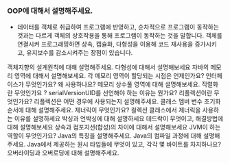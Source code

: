 ### OOP에 대해서 설명해주세요.
 - 데이터를 객체로 취급하여 프로그램에 반영하고, 순차적으로 프로그램이 동작하는 것과는 다르게 객체의 상호작용을 통해 프로그램이 동작하는 것을 말합니다.
  객체를 연결시켜 프로그래밍하면 상속, 캡슐화, 다형성을 이용해 코드 재사용을 증가시키고, 유지보수를 감소시켜주는 장점이 있습니다.

객체지향의 설계원칙에 대해 설명해주세요.
다형성에 대해서 설명해보세요
자바의 메모리 영역에 대해서 설명해보세요.
각 메모리 영역이 할당되는 시점은 언제인가요?
인터페이스가 무엇인가요? 왜 사용하나요?
메모리 상수풀 영역에 대해 설명해보세요.
직렬화란 무엇인가요 ?
serialVersionUID를 선언해야 하는 이유는 뭔가요?
리플렉션이란 무엇인가요?
리플렉션은 어떤 경우에 사용되는지 설명해주세요.
클래스 멤버 변수 초기화 순서에 대해 설명해주세요.
제너릭이 무엇인가요?
컬렉션 클래스에서 제너릭을 사용하는 이유를 설명하세요
박싱과 언박싱에 대해 설명하세요
데드락이 무엇이고, 해결방법에 대해 설명해보세요
상속과 컴포지션(합성)의 차이에 대해서 설명해보세요
JVM이 하는 역할이 무엇인가요?
Java의 특징을 설명해주세요.
Java의 컴파일 과정에 대해 설명해주세요.
Java에서 제공하는 원시 타입들에 무엇이 있고, 각각 몇 바이트를 차지하나요?
오버라이딩과 오버로딩에 대해 설명해주세요.
